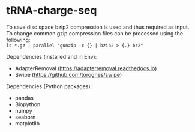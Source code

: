 # tRNA-charge-seq

To save disc space bzip2 compression is used and thus required as input.
To change common gzip compression files can be processed using the following:  
`ls *.gz | parallel "gunzip -c {} | bzip2 > {.}.bz2"`



Dependencies (installed and in Env):
* AdapterRemoval (https://adapterremoval.readthedocs.io)
* Swipe (https://github.com/torognes/swipe)

Dependencies (Python packages):
* pandas
* Biopython
* numpy
* seaborn
* matplotlib


